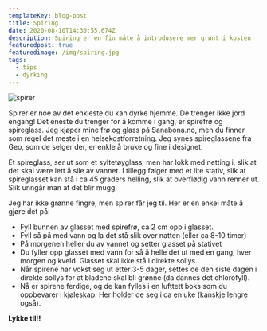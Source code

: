 ```yaml
---
templateKey: blog-post
title: Spiring
date: 2020-08-10T14:30:55.674Z
description: Spiring er en fin måte å introdusere mer grønt i kosten
featuredpost: true
featuredimage: /img/spiring.jpg
tags:
  - tips
  - dyrking
---
```

![](/img/spiring.jpg "spirer")

Spirer er noe av det enkleste du kan dyrke hjemme. De trenger ikke jord engang! Det eneste du trenger for å komme i gang, er spirefrø og spireglass. Jeg kjøper mine frø og glass på Sanabona.no, men du finner som regel det meste i en helsekostforretning. Jeg synes spireglassene fra Geo, som de selger der, er enkle å bruke og fine i designet.

Et spireglass, ser ut som et syltetøyglass, men har lokk med netting i, slik at det skal være lett å sile av vannet. I tillegg følger med et lite stativ, slik at spireglasset kan stå i ca 45 graders helling, slik at overflødig vann renner ut. Slik unngår man at det blir mugg.

Jeg har ikke grønne fingre, men spirer får jeg til. Her er en enkel måte å gjøre det på:

* Fyll bunnen av glasset med spirefrø, ca 2 cm opp i glasset.
* Fyll så på med vann og la det stå slik over natten (eller ca 8-10 timer)
* På morgenen heller du av vannet og setter glasset på stativet
* Du fyller opp glasset med vann for så å helle det ut med en gang, hver morgen og kveld. Glasset skal ikke stå i direkte sollys. 
* Når spirene har vokst seg ut etter 3-5 dager, settes de den siste dagen i direkte sollys for at bladene skal bli grønne (da dannes det chlorofyll).
* Nå er spirene ferdige, og de kan fylles i en lufttett boks som du oppbevarer i kjøleskap. Her holder de seg i ca en uke (kanskje lengre også). 

**Lykke til!!**